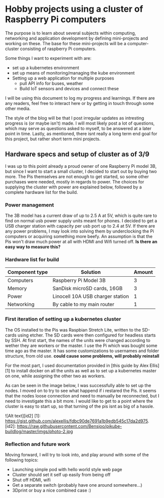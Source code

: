 # Hobby projects using a cluster of Raspberry Pi computers
The purpose is to learn about several subjects within computing, networking and application development by defining mini-projects and working on these. The base for these mini-projects will be a computer-cluster consisting of raspberry Pi computers.

Some things I want to experiment with are:
- set up a kubernetes environment
- set up means of monitoring/managing the kube environment
- Setting up a web application for multiple purposes
  - pull API info for buses, weather
  - Build IoT sensors and devices and connect these

I will be using this document to log my progress and learnings. If there are any readers, feel free to interact here or by getting in touch through some other media.

The style of the blog will be that I post irregular updates as intresting progress is (or maybe isn't) made. I will most likely post a lot of questions, which may serve as questions asked to myself, to be answered at a later point in time. Lastly, as mentioned, there isnt really a long term end goal for this project, but rather short term mini projects.


## Hardware specs and setup of cluster as of 3/9
I was up to this point already a proud owner of one Raspberry Pi model 3B, but since I want to start a small cluster, I decided to start out by buying two more. The Pis themselves are not enough to get started, so some other purchases were needed, mostly in regards to power. The choices for supplying the cluster with power are explained below, followed by a complete hardware list for the build.

### Power management
The 3B model has a current draw of up to 2.5 A at 5V, which is quite rare to find on normal usb power supply units meant for phones. I decided to get a USB charger station with capacity per usb port up to 2.4 at 5V. If there are any power problems, I may look into solving them by underclocking the Pi computers or acquiring something more beefy. An assumption is that the Pis won't draw much power at all with HDMI and Wifi turned off. **Is there an easy way to measure this?**

### Hardware list for build
Component type | Solution | Amount
-------------- | -------- | ------
Computers | Raspberry Pi Model 3B | 3
Memory  | SanDisk microSD cards, 16GB | 3
Power | Linocell 10A USB charger station | 1
Networking | By cable to my main router | 1

### First iteration of setting up a kubernetes cluster
The OS installed to the Pis was Raspbian Stretch Lite, written to the SD-cards using etcher. The SD cards were then configured for headless starts by SSH. At first start, the names of the units were changed according to wether they are workers or the master. I use the Pi which was bought some time ago as the master. It has some customizations to usernames and folder structure, from old use. **could cause some problems, will probably reinstall**

For the most part, I used documentation provided in [this guide by Alex Ellis][1] to install docker on all the units as well as to set up a kubernetes master on one, while assigning the other two as workers.

As can be seen in the image below, I was successfully able to set up the nodes. I moved on to try to see what happend if i restared the Pis. it seems that the nodes loose connection and need to manually be reconnected, but I need to investigate this a bit more. I would like to get to a point where the cluster is easy to start up, so that turning of the pis isnt as big of a hassle.

![Alt text][id2]
[1]: https://gist.github.com/alexellis/fdbc90de7691a1b9edb545c17da2d975.
[id2]: https://raw.githubusercontent.com/Bensjoo/pikube-buildlog/master/imgs/photo-2.jpg

### Reflection and future work
Moving forward, I will try to look into, and play around with some of the following topics:
 - Launching simple pod with hello world style web page
 - Cluster should set it self up easily from being off
 - Shut off HDMI, wifi
 - Get a separate switch (probably have one around somewhere...)
 - 3Dprint or buy a nice combined case :)
